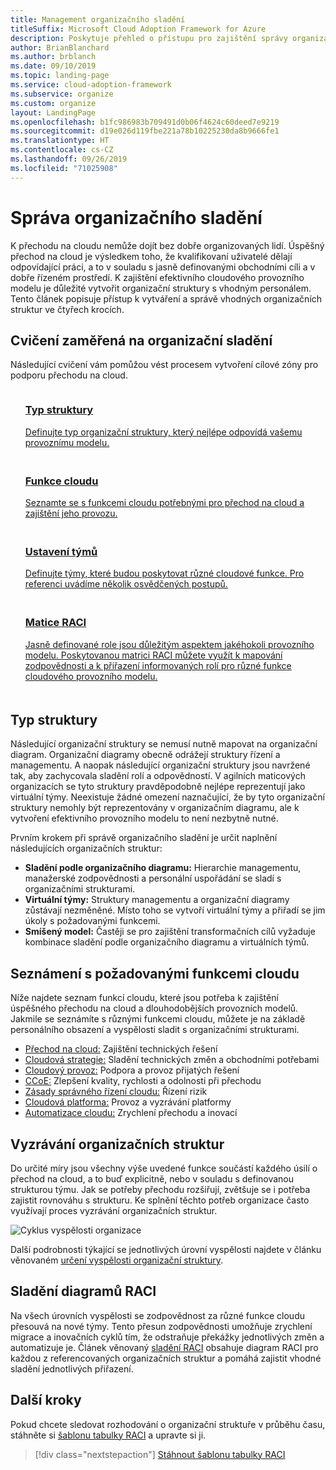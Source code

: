 ```yaml
---
title: Management organizačního sladění
titleSuffix: Microsoft Cloud Adoption Framework for Azure
description: Poskytuje přehled o přístupu pro zajištění správy organizačního sladění.
author: BrianBlanchard
ms.author: brblanch
ms.date: 09/10/2019
ms.topic: landing-page
ms.service: cloud-adoption-framework
ms.subservice: organize
ms.custom: organize
layout: LandingPage
ms.openlocfilehash: b1fc986983b709491d0b06f4624c60deed7e9219
ms.sourcegitcommit: d19e026d119fbe221a78b10225230da8b9666fe1
ms.translationtype: HT
ms.contentlocale: cs-CZ
ms.lasthandoff: 09/26/2019
ms.locfileid: "71025908"
---
```

# <a name="managing-organizational-alignment"></a>Správa organizačního sladění

K přechodu na cloudu nemůže dojít bez dobře organizovaných lidí. Úspěšný přechod na cloud je výsledkem toho, že kvalifikovaní uživatelé dělají odpovídající práci, a to v souladu s jasně definovanými obchodními cíli a v dobře řízeném prostředí. K zajištění efektivního cloudového provozního modelu je důležité vytvořit organizační struktury s vhodným personálem. Tento článek popisuje přístup k vytváření a správě vhodných organizačních struktur ve čtyřech krocích.

## <a name="organization-alignment-exercises"></a>Cvičení zaměřená na organizační sladění

Následující cvičení vám pomůžou vést procesem vytvoření cílové zóny pro podporu přechodu na cloud.

<!-- markdownlint-disable MD033 -->

<ul class="panelContent cardsF">
    <li style="display: flex; flex-direction: column;">
        <a href="#structure-type">
            <div class="cardSize">
                <div class="cardPadding" style="padding-bottom:10px;">
                    <div class="card" style="padding-bottom:10px;">
                        <div class="cardImageOuter">
                            <div class="cardImage">
                                <img alt="" src="../_images/icons/1.png" data-linktype="external">
                            </div>
                        </div>
                        <div class="cardText" style="padding-left:0px;">
                            <h3>Typ struktury</h3>
Definujte typ organizační struktury, který nejlépe odpovídá vašemu provoznímu modelu.
                        </div>
                    </div>
                </div>
            </div>
        </a>
    </li>
    <li style="display: flex; flex-direction: column;">
        <a href="#understand-required-cloud-capabilities">
            <div class="cardSize">
                <div class="cardPadding" style="padding-bottom:10px;">
                    <div class="card" style="padding-bottom:10px;">
                        <div class="cardImageOuter">
                            <div class="cardImage">
                                <img alt="" src="../_images/icons/2.png" data-linktype="external">
                            </div>
                        </div>
                        <div class="cardText" style="padding-left:0px;">
                            <h3>Funkce cloudu</h3>
Seznamte se s funkcemi cloudu potřebnými pro přechod na cloud a zajištění jeho provozu.
                        </div>
                    </div>
                </div>
            </div>
        </a>
    </li>
    <li style="display: flex; flex-direction: column;">
        <a href="./organization-structures.md">
            <div class="cardSize">
                <div class="cardPadding" style="padding-bottom:10px;">
                    <div class="card" style="padding-bottom:10px;">
                        <div class="cardImageOuter">
                            <div class="cardImage">
                                <img alt="" src="../_images/icons/3.png" data-linktype="external">
                            </div>
                        </div>
                        <div class="cardText" style="padding-left:0px;">
                            <h3>Ustavení týmů</h3>
Definujte týmy, které budou poskytovat různé cloudové funkce. Pro referenci uvádíme několik osvědčených postupů.
                        </div>
                    </div>
                </div>
            </div>
        </a>
    </li>
    <li style="display: flex; flex-direction: column;">
        <a href="./raci-alignment.md">
            <div class="cardSize">
                <div class="cardPadding" style="padding-bottom:10px;">
                    <div class="card" style="padding-bottom:10px;">
                        <div class="cardImageOuter">
                            <div class="cardImage">
                                <img alt="" src="../_images/icons/4.png" data-linktype="external">
                            </div>
                        </div>
                        <div class="cardText" style="padding-left:0px;">
                            <h3>Matice RACI</h3>
Jasně definované role jsou důležitým aspektem jakéhokoli provozního modelu. Poskytovanou matrici RACI můžete využít k mapování zodpovědnosti a k přiřazení informovaných rolí pro různé funkce cloudového provozního modelu.
                        </div>
                    </div>
                </div>
            </div>
        </a>
    </li>
</ul>

<!-- markdownlint-enable MD033 -->

## <a name="structure-type"></a>Typ struktury

Následující organizační struktury se nemusí nutně mapovat na organizační diagram. Organizační diagramy obecně odrážejí struktury řízení a managementu. A naopak následující organizační struktury jsou navržené tak, aby zachycovala sladění rolí a odpovědností. V agilních maticových organizacích se tyto struktury pravděpodobně nejlépe reprezentují jako virtuální týmy. Neexistuje žádné omezení naznačující, že by tyto organizační struktury nemohly být reprezentovány v organizačním diagramu, ale k vytvoření efektivního provozního modelu to není nezbytně nutné.

Prvním krokem při správě organizačního sladění je určit naplnění následujících organizačních struktur:

- **Sladění podle organizačního diagramu:** Hierarchie managementu, manažerské zodpovědnosti a personální uspořádání se sladí s organizačními strukturami.
- **Virtuální týmy:** Struktury managementu a organizační diagramy zůstávají nezměněné. Místo toho se vytvoří virtuální týmy a přiřadí se jim úkoly s požadovanými funkcemi.
- **Smíšený model:** Častěji se pro zajištění transformačních cílů vyžaduje kombinace sladění podle organizačního diagramu a virtuálních týmů.

## <a name="understand-required-cloud-capabilities"></a>Seznámení s požadovanými funkcemi cloudu

Níže najdete seznam funkcí cloudu, které jsou potřeba k zajištění úspěšného přechodu na cloud a dlouhodobějších provozních modelů. Jakmile se seznámíte s různými funkcemi cloudu, můžete je na základě personálního obsazení a vyspělosti sladit s organizačními strukturami.

- [Přechod na cloud:](./cloud-adoption.md) Zajištění technických řešení
- [Cloudová strategie:](./cloud-strategy.md) Sladění technických změn a obchodními potřebami
- [Cloudový provoz:](./cloud-operations.md) Podpora a provoz přijatých řešení
- [CCoE:](./cloud-center-of-excellence.md) Zlepšení kvality, rychlosti a odolnosti při přechodu
- [Zásady správného řízení cloudu:](./cloud-governance.md) Řízení rizik
- [Cloudová platforma:](./cloud-platform.md) Provoz a vyzrávání platformy
- [Automatizace cloudu:](./cloud-automation.md) Zrychlení přechodu a inovací

## <a name="maturing-organizational-structures"></a>Vyzrávání organizačních struktur

Do určité míry jsou všechny výše uvedené funkce součástí každého úsilí o přechod na cloud, a to buď explicitně, nebo v souladu s definovanou strukturou týmu.
Jak se potřeby přechodu rozšiřují, zvětšuje se i potřeba zajistit rovnováhu s strukturu. Ke splnění těchto potřeb organizace často využívají proces vyzrávání organizačních struktur.

![Cyklus vyspělosti organizace](../_images/ready/org-ready-maturity.png)

Další podrobnosti týkající se jednotlivých úrovní vyspělosti najdete v článku věnovaném [určení vyspělosti organizační struktury](./organization-structures.md).

## <a name="aligning-raci-charts"></a>Sladění diagramů RACI

Na všech úrovních vyspělosti se zodpovědnost za různé funkce cloudu přesouvá na nové týmy. Tento přesun zodpovědnosti umožňuje zrychlení migrace a inovačních cyklů tím, že odstraňuje překážky jednotlivých změn a automatizuje je. Článek věnovaný [sladění RACI](./raci-alignment.md) obsahuje diagram RACI pro každou z referencovaných organizačních struktur a pomáhá zajistit vhodné sladění jednotlivých přiřazení.

## <a name="next-steps"></a>Další kroky

Pokud chcete sledovat rozhodování o organizační struktuře v průběhu času, stáhněte si [šablonu tabulky RACI](https://archcenter.blob.core.windows.net/cdn/fusion/management/raci-template.xlsx) a upravte si ji.

> [!div class="nextstepaction"]
> [Stáhnout šablonu tabulky RACI](https://archcenter.blob.core.windows.net/cdn/fusion/management/raci-template.xlsx)
